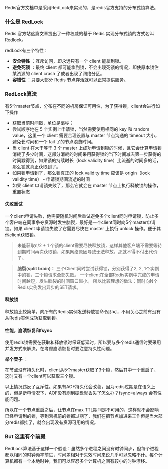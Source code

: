 Redis官方文档中是采用RedLock来实现的，是redis官方支持的分布式锁算法。

### 什么是 RedLock
Redis 官方站这篇文章提出了一种权威的基于 Redis 实现分布式锁的方式名叫 Redlock。

redLock有三个特性：

* **安全特性** ：互斥访问，即永远只有一个 client 能拿到锁。
* **避免死锁** ：最终 client 都可能拿到锁，不会出现死锁的情况，即使原本锁住某资源的 client crash 了或者出现了网络分区。
* **容错性** ：只要大部分 Redis 节点存活就可以正常提供服务。

### RedLock算法

有5个master节点，分布在不同的机房保证可用性，为了获得锁，client会进行如下操作
* 获取当前时间戳，单位是毫秒；
* 尝试顺序地在 5 个实例上申请锁，当然需要使用相同的 key 和 random value，这里一个 client 需要合理设置与 master 节点沟通的 timeout 大小，避免长时间和一个 fail 了的节点浪费时间。
* 当 client 在大于等于 3 个 master 上成功申请到锁的时候，且它会计算申请锁消耗了多少时间，这部分消耗的时间采用获得锁的当下时间减去第一步获得的时间戳得到，如果锁的持续时长（lock validity time）比流逝的时间多的话，那么锁就真正获取到了。
* 如果锁申请到了，那么锁真正的 lock validity time 应该是 origin（lock validity time） - 申请锁期间流逝的时间
* 如果 client 申请锁失败了，那么它就会在 master 节点上执行释放锁的操作，重置状态

#### 失败重试
一个client申请失败，他需要随机时间后重试避免多个client同时申请锁，防止多个客户端在同事争夺资源时发生脑裂，最好是一个client同时向5个master申请锁。如果 client 申请锁失败了它需要尽快在 master 上执行 unlock 操作。便于其他client获取锁。

> 未能获取n/2 + 1 个锁的client需要尽快释放锁，这样其他客户端不需要等待到期时间再次获取锁，如果网络原因导致无法释放，那就不得不付出代价了。

> **脑裂(split brain)：**
> 三个Client同时尝试获得锁，分别获得了2, 2, 1个实例中的锁，三个锁请求全部失败。
> 一个client在全部Redis实例中完成的申请时间越短，发生脑裂的时间窗口越小。
> 所以比较理想的做法：同时向N个Redis实例发出异步的SET请求。

#### 释放锁

释放锁比较简单，向所有的Redis实例发送释放锁命令即可，不用关心之前有没有从Redis实例成功获取到锁。

#### 性能，崩溃恢复和fsync

使用redis锁需要在获取和释放锁时保证低延时，所以要与多个redis通信时要采用并发方式来解决。在考虑崩溃恢复时要注意持久性问题。



**举个栗子** ：

在节点没有持久化时，client从5个master获取了3个锁，然后其中一个重启了，这时又有一个client可以获取三个锁。



以上情况违反了互斥性。如果有AOF持久化会改善，因为redis过期是在语义上的，但是断电情况下，AOF没有刷到硬盘就丢失了怎么办？fsync=always 会有性能问题。

所以在一个节点重启之后，让节点在max TTL期间是不可用的，这样就不会影响已经申请到的锁，等到宕机前的锁都过期了，我们在把节点加进来工作但是当大部分redis都挂了，就会出现没有资源可用的情况。



### But 这里有个前提

RedLock算法基于这样一个假设：虽然多个进程之间没有时钟同步，但每个进程都以相同的时钟频率前进，时间差相对于失效时间来说几乎可以忽略不计。每个计算机都有一个本地时钟，我们可以容忍多个计算机之间有较小的时钟漂移。